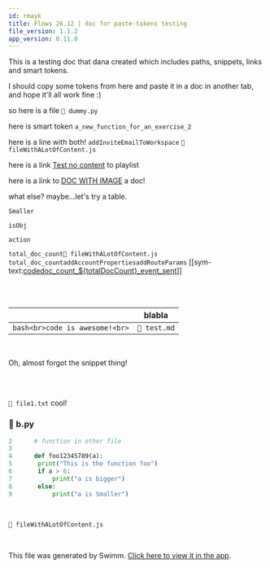 ```yaml
---
id: rmayk
title: Flows 26.12 | doc for paste-tokens testing
file_version: 1.1.2
app_version: 0.11.0
---
```


This is a testing doc that dana created which includes paths, snippets, links and smart tokens.

I should copy some tokens from here and paste it in a doc in another tab, and hope it'll all work fine :)

so here is a file `📄 dummy.py`

here is smart token `a_new_function_for_an_exercise_2`<swm-token data-swm-token=":amnon/pylint-report.py:41:2:2:`def a_new_function_for_an_exercise_2():`"/>

here is a line with both! `addInviteEmailToWorkspace`<swm-token data-swm-token=":fileWithALotOfContent.js:4599:1:1:`        addInviteEmailToWorkspace({ commit, state }, args) {`"/> `📄 fileWithALotOfContent.js`

here is a link [Test no content](test-no-content.2el3s.pl.sw.md) to playlist

here is a link to [DOC WITH IMAGE](doc-with-image.15m6g.sw.md) a doc!

what else? maybe...let's try a table.

`Smaller`<swm-token data-swm-token=":b.py:9:8:8:`		print(&quot;a is Smaller&quot;)`"/>

`isObj`<swm-token data-swm-token=":fileWithALotOfContent.js:108:3:3:`    const isObj = typeof obj === &#39;object&#39;;`"/>

`action`<swm-token data-swm-token=":fileWithALotOfContent.js:2203:7:7:`                this.logUpdateHunkChanges({ action: &#39;acceptAutosynced&#39; });`"/>

`total_doc_count`<swm-token data-swm-token=":fileWithALotOfContent.js:724:6:6:`                    .update({ total_doc_count: admin.firestore.FieldValue.increment(1) });`"/>`📄 fileWithALotOfContent.js` `total_doc_count`<swm-token data-swm-token=":fileWithALotOfContent.js:724:6:6:`                    .update({ total_doc_count: admin.firestore.FieldValue.increment(1) });`"/>`addAccountProperties`<swm-token data-swm-token=":fileWithALotOfContent.js:77:4:4:`export const addAccountProperties = trackingFunctions.addAccountProperties;`"/>`addRouteParams`<swm-token data-swm-token=":fileWithALotOfContent.js:2110:18:18:`            this.analytics.track(productEvents.TABLE_ADDED, {}, { addRouteParams: true });`"/> \[\[sym-text:[codedoc\_count\_${totalDocCount}\_event\_sent](cc5d5e51-cdea-46fd-b74f-0e579c0ce512)\]\]

<br/>

<br/>

|<br/>                             |blabla      |
|----------------------------------|------------|
|```bash<br>code is awesome!<br>```|`📄 test.md`|

<br/>

Oh, almost forgot the snippet thing!

<br/>

<br/>

`📄 file1.txt` cool!
<!-- NOTE-swimm-snippet: the lines below link your snippet to Swimm -->
### 📄 b.py
```python
2      # function in other file
3      
4      def foo12345789(a):
5      	print("This is the function foo")
6      	if a > 6:
7      		print("a is bigger")
8      	else:
9      		print("a is Smaller")
```

<br/>

`📄 fileWithALotOfContent.js`

<br/>

This file was generated by Swimm. [Click here to view it in the app](https://swimm-web-app.web.app/repos/Z2l0aHViJTNBJTNBdGVzdC1naXRodWItYXBwJTNBJTNBc3dpbW1pbw==/docs/rmayk).

